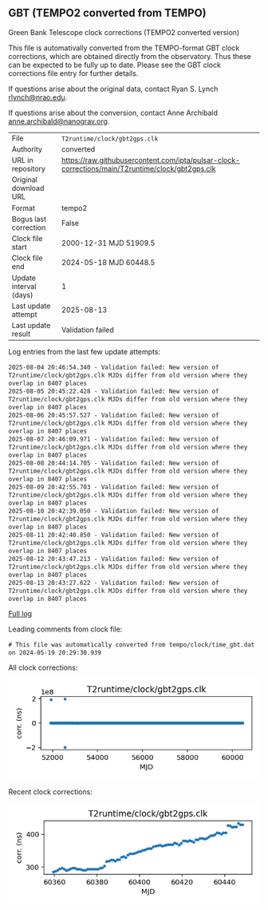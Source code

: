 
## GBT (TEMPO2 converted from TEMPO)

Green Bank Telescope clock corrections (TEMPO2 converted version)

This file is automativally converted from the TEMPO-format GBT
clock corrections, which are obtained directly from the observatory.
Thus these can be expected to be fully up to date. Please see the
GBT clock corrections file entry for further details.

If questions arise about the original data, contact Ryan S. Lynch
<rlynch@nrao.edu>.

If questions arise about the conversion, contact Anne Archibald
<anne.archibald@nanograv.org>.

|     |     |
|:--- |:--- |
| File | `T2runtime/clock/gbt2gps.clk` |
| Authority | converted |
| URL in repository | <https://raw.githubusercontent.com/ipta/pulsar-clock-corrections/main/T2runtime/clock/gbt2gps.clk> |
| Original download URL | <None> |
| Format | tempo2 |
| Bogus last correction | False |
| Clock file start | 2000-12-31 MJD 51909.5 |
| Clock file end | 2024-05-18 MJD 60448.5 |
| Update interval (days) | 1 |
| Last update attempt | 2025-08-13 |
| Last update result | Validation failed |

Log entries from the last few update attempts:
```
2025-08-04 20:46:54.340 - Validation failed: New version of T2runtime/clock/gbt2gps.clk MJDs differ from old version where they overlap in 8407 places
2025-08-05 20:45:22.428 - Validation failed: New version of T2runtime/clock/gbt2gps.clk MJDs differ from old version where they overlap in 8407 places
2025-08-06 20:45:57.527 - Validation failed: New version of T2runtime/clock/gbt2gps.clk MJDs differ from old version where they overlap in 8407 places
2025-08-07 20:46:09.971 - Validation failed: New version of T2runtime/clock/gbt2gps.clk MJDs differ from old version where they overlap in 8407 places
2025-08-08 20:44:14.705 - Validation failed: New version of T2runtime/clock/gbt2gps.clk MJDs differ from old version where they overlap in 8407 places
2025-08-09 20:42:55.703 - Validation failed: New version of T2runtime/clock/gbt2gps.clk MJDs differ from old version where they overlap in 8407 places
2025-08-10 20:42:39.050 - Validation failed: New version of T2runtime/clock/gbt2gps.clk MJDs differ from old version where they overlap in 8407 places
2025-08-11 20:42:40.850 - Validation failed: New version of T2runtime/clock/gbt2gps.clk MJDs differ from old version where they overlap in 8407 places
2025-08-12 20:43:47.213 - Validation failed: New version of T2runtime/clock/gbt2gps.clk MJDs differ from old version where they overlap in 8407 places
2025-08-13 20:43:27.622 - Validation failed: New version of T2runtime/clock/gbt2gps.clk MJDs differ from old version where they overlap in 8407 places
```
[Full log](https://raw.githubusercontent.com/ipta/pulsar-clock-corrections/main/log/T2runtime/clock/gbt2gps.clk.log)

Leading comments from clock file:

    # This file was automatically converted from tempo/clock/time_gbt.dat on 2024-05-19 20:29:30.939



All clock corrections:

![plot of all clock corrections](gbt2gps.clk.png "All corrections")

Recent clock corrections:

![plot of recent clock corrections](gbt2gps.clk.short.png "Recent corrections")

